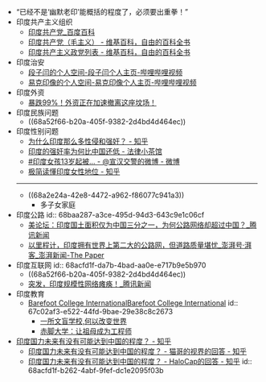 - “已经不是‘幽默老印’能概括的程度了，必须要出重拳！”
- 印度共产主义组织
	- [印度共产党_百度百科](https://baike.baidu.com/item/%E5%8D%B0%E5%BA%A6%E5%85%B1%E4%BA%A7%E5%85%9A/10318891)
	- [印度共产党（毛主义） - 维基百科，自由的百科全书](https://zh.wikipedia.org/wiki/%E5%8D%B0%E5%BA%A6%E5%85%B1%E4%BA%A7%E5%85%9A%EF%BC%88%E6%AF%9B%E4%B8%BB%E4%B9%89%EF%BC%89)
	- [印度共产主义政党列表 - 维基百科，自由的百科全书](https://zh.wikipedia.org/wiki/%E5%8D%B0%E5%BA%A6%E5%85%B1%E4%BA%A7%E4%B8%BB%E4%B9%89%E6%94%BF%E5%85%9A%E5%88%97%E8%A1%A8)
- 印度治安
	- [段子闫的个人空间-段子闫个人主页-哔哩哔哩视频](https://space.bilibili.com/1980721893)
	- [易克印像的个人空间-易克印像个人主页-哔哩哔哩视频](https://space.bilibili.com/1566373399)
- 印度外资
	- [暴跌99%！外资正在加速撤离这座坟场！](https://mp.weixin.qq.com/s/yABibk39aMZjGmJRNeodjw)
- 印度民族问题
	- ((68a52f66-b20a-405f-9382-2d4bd4d464ec))
- 印度性别问题
	- [为什么印度那么多性侵和强奸？ - 知乎](https://www.zhihu.com/question/500310851)
	- [印度的强奸率为何比中国还低 - 法律小茶馆](https://lawtee.com/article/why-indian-rape-rate-so-low/)
	- [#印度女孩13岁起被... - @宣汉交警的微博 - 微博](https://weibo.com/6169296469/5137894261392816?sourceType=weixin&from=10F2195060&wm=9006_2001&featurecode=newtitle&s_channel=4&s_trans=6871424596_5137894261392816)
	- [​极简读懂印度女性地位 - 知乎](https://zhuanlan.zhihu.com/p/396726874)
	- ---
	- ((68a2e24a-42e8-4472-a962-f86077c941a3))
		- 多子女家庭
- 印度公路
  id:: 68baa287-a3ce-495d-94d3-643c9e1c06cf
	- [美论坛：印度国土面积仅为中国三分之一，为何公路网络却超过中国？_腾讯新闻](https://news.qq.com/rain/a/20250407A08H3900)
	- [以里程计，印度拥有世界上第二大的公路网，但道路质量堪忧_澎湃号·湃客_澎湃新闻-The Paper](https://www.thepaper.cn/newsDetail_forward_14467551)
- 印度互联网
  id:: 68acfd1f-da7b-4bad-aa0e-e717b9e5b970
	- ((68a52f66-b20a-405f-9382-2d4bd4d464ec))
	- [突发，印度规模性网络瘫痪！_腾讯新闻](https://news.qq.com/rain/a/20250707A08D7900)
- 印度教育
	- [Barefoot College InternationalBarefoot College International](https://www.barefootcollege.org/)
	  id:: 67c02af3-e522-44fd-9bae-29e38c8c2673
		- [一所文盲学校,何以改变世界](https://www.sohu.com/a/202012753_227820)
		- [赤脚大学：让祖母成为工程师](https://www.douban.com/note/259848913/?_i=9465056SPSFC4P)
- [印度国力未来有没有可能达到中国的程度？ - 知乎](https://www.zhihu.com/question/483836592)
	- [印度国力未来有没有可能达到中国的程度？ - 猫哥的视界的回答 - 知乎](https://www.zhihu.com/question/483836592/answer/2172911637)
	- [印度国力未来有没有可能达到中国的程度？ - HaloCap的回答 - 知乎](https://www.zhihu.com/question/483836592/answer/2172952572)
	  id:: 68acfd1f-b262-4abf-9fef-dc1e2095f03b